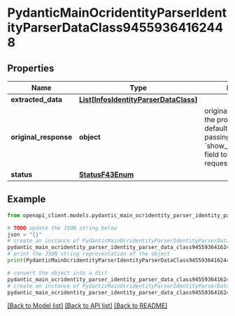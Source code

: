 # PydanticMainOcridentityParserIdentityParserDataClass94559364162448


## Properties

Name | Type | Description | Notes
------------ | ------------- | ------------- | -------------
**extracted_data** | [**List[InfosIdentityParserDataClass]**](InfosIdentityParserDataClass.md) |  | [optional] 
**original_response** | **object** | original response sent by the provider, hidden by default, show it by passing the &#x60;show_original_response&#x60; field to &#x60;true&#x60; in your request | [optional] 
**status** | [**StatusF43Enum**](StatusF43Enum.md) |  | 

## Example

```python
from openapi_client.models.pydantic_main_ocridentity_parser_identity_parser_data_class94559364162448 import PydanticMainOcridentityParserIdentityParserDataClass94559364162448

# TODO update the JSON string below
json = "{}"
# create an instance of PydanticMainOcridentityParserIdentityParserDataClass94559364162448 from a JSON string
pydantic_main_ocridentity_parser_identity_parser_data_class94559364162448_instance = PydanticMainOcridentityParserIdentityParserDataClass94559364162448.from_json(json)
# print the JSON string representation of the object
print(PydanticMainOcridentityParserIdentityParserDataClass94559364162448.to_json())

# convert the object into a dict
pydantic_main_ocridentity_parser_identity_parser_data_class94559364162448_dict = pydantic_main_ocridentity_parser_identity_parser_data_class94559364162448_instance.to_dict()
# create an instance of PydanticMainOcridentityParserIdentityParserDataClass94559364162448 from a dict
pydantic_main_ocridentity_parser_identity_parser_data_class94559364162448_form_dict = pydantic_main_ocridentity_parser_identity_parser_data_class94559364162448.from_dict(pydantic_main_ocridentity_parser_identity_parser_data_class94559364162448_dict)
```
[[Back to Model list]](../README.md#documentation-for-models) [[Back to API list]](../README.md#documentation-for-api-endpoints) [[Back to README]](../README.md)


